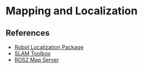# Mapping and Localization

## References

- [Robot Localization Package](https://github.com/automaticaddison/robot_localization)
- [SLAM Toolbox](https://github.com/SteveMacenski/slam_toolbox)
- [ROS2 Map Server](https://github.com/ros-navigation/navigation2/tree/main/nav2_map_server)
